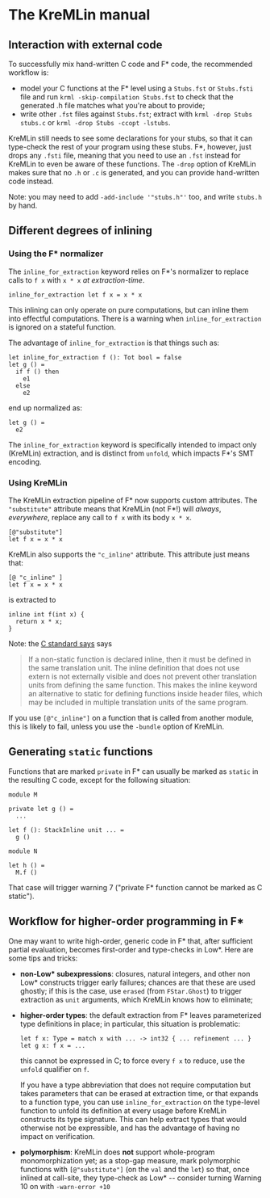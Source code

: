 The KreMLin manual
==================

## Interaction with external code

To successfully mix hand-written C code and F* code, the recommended workflow
is:
- model your C functions at the F* level using a `Stubs.fst` or `Stubs.fsti`
  file and run `krml -skip-compilation Stubs.fst` to check that the
  generated .h file matches what you're about to provide;
- write other `.fst` files against `Stubs.fst`; extract with `krml -drop Stubs
  stubs.c` or `krml -drop Stubs -ccopt -lstubs`.

KreMLin still needs to see some declarations for your stubs, so that it can
type-check the rest of your program using these stubs. F*, however, just drops
any `.fsti` file, meaning that you need to use an `.fst` instead for KreMLin to
even be aware of these functions. The `-drop` option of KreMLin makes sure that
no `.h` or `.c` is generated, and you can provide hand-written code instead.

Note: you may need to add `-add-include '"stubs.h"'` too, and write `stubs.h` by
hand.

## Different degrees of inlining

### Using the F* normalizer

The `inline_for_extraction` keyword relies on F\*'s normalizer to replace calls
to `f x` with `x * x` *at extraction-time*.

```
inline_for_extraction let f x = x * x
```

This inlining can only operate on pure computations, but can inline them into
effectful computations. There is a warning when `inline_for_extraction` is
ignored on a stateful function.

The advantage of `inline_for_extraction` is that things such as:

```
let inline_for_extraction f (): Tot bool = false
let g () =
  if f () then
    e1
  else
    e2
```

end up normalized as:

```
let g () =
  e2
```

The `inline_for_extraction` keyword is specifically intended to impact only
(KreMLin) extraction, and is distinct from `unfold`, which impacts F\*'s SMT
encoding.

### Using KreMLin

The KreMLin extraction pipeline of F\* now supports custom attributes. The
`"substitute"` attribute means that KreMLin (not F\*!) will *always*,
*everywhere*, replace any call to `f x` with its body `x * x`.

```
[@"substitute"]
let f x = x * x
```

KreMLin also supports the `"c_inline"` attribute. This attribute just means
that:

```
[@ "c_inline" ]
let f x = x * x
```

is extracted to

```
inline int f(int x) {
  return x * x;
}
```

Note: the [C standard says](http://en.cppreference.com/w/c/language/inline)
says

> If a non-static function is declared inline, then it must be defined in the
> same translation unit. The inline definition that does not use extern is not
> externally visible and does not prevent other translation units from defining
> the same function. This makes the inline keyword an alternative to static for
> defining functions inside header files, which may be included in multiple
> translation units of the same program.

If you use `[@"c_inline"]` on a function that is called from another module,
this is likely to fail, unless you use the `-bundle` option of KreMLin.

## Generating `static` functions

Functions that are marked `private` in F\* can usually be marked as `static` in
the resulting C code, except for the following situation:

```
module M

private let g () =
  ...

let f (): StackInline unit ... =
  g ()

module N

let h () =
  M.f ()
```

That case will trigger warning 7 ("private F\* function cannot be marked as C
static").


## Workflow for higher-order programming in F\*

One may want to write high-order, generic code in F\* that, after sufficient
partial evaluation, becomes first-order and type-checks in Low\*. Here are some
tips and tricks:
- **non-Low\* subexpressions**: closures, natural integers, and other non Low\*
  constructs trigger early failures; chances are that these are used ghostly; if
  this is the case, use `erased` (from `FStar.Ghost`) to trigger extraction as
  `unit` arguments, which KreMLin knows how to eliminate;
- **higher-order types**: the default extraction from F\* leaves parameterized
  type definitions in place; in particular, this situation is problematic:
  ```
  let f x: Type = match x with ... -> int32 { ... refinement ... }
  let g x: f x = ...
  ```
  this cannot be expressed in C; to force every `f x` to reduce, use the
  `unfold` qualifier on `f`.

  If you have a type abbreviation that does not require computation but takes
  parameters that can be erased at extraction time, or that expands to a
  function type, you can use `inline_for_extraction` on the type-level function
  to unfold its definition at every usage before KreMLin constructs its type
  signature. This can help extract types that would otherwise not be
  expressible, and has the advantage of having no impact on verification.
- **polymorphism**: KreMLin does **not** support whole-program monomorphization
  yet; as a stop-gap measure, mark polymorphic functions with `[@"substitute"]`
  (on the `val` and the `let`) so that, once inlined at call-site, they
  type-check as Low\* -- consider turning Warning 10 on with `-warn-error +10`
